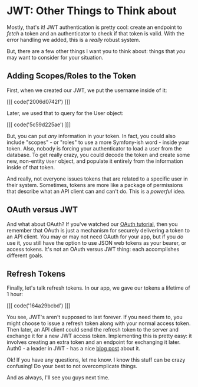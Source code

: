 # JWT: Other Things to Think about

Mostly, that's it! JWT authentication is pretty cool: create an endpoint
to *fetch* a token and an authenticator to check if that token is valid. With the
error handling we added, this is a *really* robust system.

But, there are a few other things I want you to think about: things that *you* may
want to consider for your situation.

## Adding Scopes/Roles to the Token

First, when we created our JWT, we put the username inside of it:

[[[ code('2006d0742f') ]]]

Later, we used that to query for the User object:

[[[ code('5c59d225ae') ]]]

But, you can put *any* information in your token. In fact, you could also include
"scopes" - or "roles" to use a more Symfony-ish word - inside your token. Also,
nobody is forcing your authenticator to load a user from the database. To get really
crazy, you could decode the token and create some new, non-entity `User` object,
and populate it entirely from the information inside of that token.

And really, not everyone issues tokens that are related to a specific user in their
system. Sometimes, tokens are more like a package of permissions that describe what
an API client can and can't do. This is a *powerful* idea.

## OAuth versus JWT

And what about OAuth? If you've watched our [OAuth tutorial][1],
then you remember that OAuth is just a mechanism for securely delivering a token
to an API client. You may or may not need OAuth for your app, but if you *do* use
it, you still have the option to use JSON web tokens as your bearer, or access tokens.
It's not an OAuth versus JWT thing: each accomplishes different goals.

## Refresh Tokens

Finally, let's talk refresh tokens. In our app, we gave our tokens a lifetime of
1 hour:

[[[ code('164a29bcbd') ]]]

You see, JWT's aren't supposed to last forever. If you need them to, you
might choose to issue a refresh token along with your normal access token. Then
later, an API client could send the refresh token to the server and exchange it for
a new JWT access token. Implementing this is pretty easy: it involves creating an
extra token and an endpoint for exchanging it later. Auth0 - a leader in JWT - has
a nice [blog post][2] about it.

Ok! If you have any questions, let me know. I know this stuff can be crazy confusing!
Do your best to not overcomplicate things.

And as always, I'll see you guys next time.


[1]: https://knpuniversity.com/screencast/oauth
[2]: https://auth0.com/docs/refresh-token

